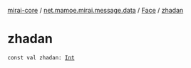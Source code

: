 [mirai-core](../../index.md) / [net.mamoe.mirai.message.data](../index.md) / [Face](index.md) / [zhadan](./zhadan.md)

# zhadan

`const val zhadan: `[`Int`](https://kotlinlang.org/api/latest/jvm/stdlib/kotlin/-int/index.html)